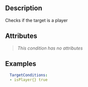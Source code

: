 ## Description
Checks if the target is a player


## Attributes
>*This condition has no attributes*


## Examples
```yaml
  TargetConditions:
  - isPlayer{} true
```